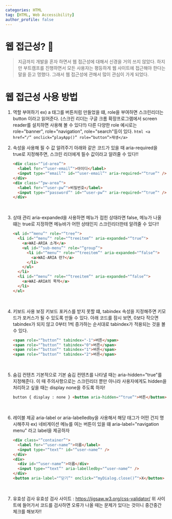 ```yaml
---
categories: HTML
tag: [HTML, Web Accessibility]
author_profile: false
---
```


# 웹 접근성? 🤔

> 지금까지 개발을 혼자 하면서 웹 접근성에 대해서 신경을 거의 쓰지 않았다. 하지만 부트캠프를 진행하면서 모든 사용자는 평등하게 웹 사이트에 접근해야 한다는 말을 듣고 멍했다. 그래서 웹 접근성에 관해서 많이 관심이 가게 되었다.

# 웹 접근성 사용 방법

1.  역할 부여하기
    ex) a 태그를 버튼처럼 만들었을 떄, role을 부여하면 스크린리더는 button 이라고 읽어준다. (스크린 리더는 구글 크롬 확장프로그램에서 screen reader를 설치하면 사용해 볼 수 있다!!)
    다른 다양한 role 예시로는 role="banner", role="navigation", role="search"등이 있다.
    `html
 <a href=“/” onclick=“playApp()” role=“button”>재생</a>
`
    <br>

2.  속성을 사용해 필 수 값 알려주기
    아래와 같은 코드가 있을 때 aria-required을 true로 지정해주면, 스크린 리더에게 필수 값이라고 알려줄 수 있다!!

    ```html
    <div class="“id-area”">
      <label for="“user-email”">아이디</label>
      <input type="“email”" id="“user-email”" aria-required="“true”" />
    </div>
    <div class="“pw-area”">
      <label for="“user-pw”">비밀번호</label>
      <input type="“password”" id="“user-pw”" aria-required="“true”" />
    </div>
    ```

    <br>

3.  상태 관리
    aria-expanded을 사용하면 메뉴가 접힌 상태라면 false, 메뉴가 나올 떄는 true로 지정하면 메뉴바가 어떤 상태인지 스크린리더한테 알려줄 수 있다!!

    ```html
    <ul id="“menu”" role="“tree”">
      <li id="“menu”" role="“treeitem”" aria-expanded="“true”">
        <a>WAI-ARIA 소개</a>
        <ul id="“sub-menu”" role="“group”">
          <li id="“menu”" role="“treeitem”" aria-expanded="“false”">
            <a>WAI-ARIA 란?</a>
          </li>
        </ul>
      </li>
      <li id="“menu”" role="“treeitem”" aria-expanded="“false”">
        <a>WAI-ARIA의 목적</a>
      </li>
    </ul>
    ```

    <br />

4.  키보드 사용 보징
    키보드 포커스를 받지 못할 떄, tabindex 속성을 지정해주면 키모드가 포커스가 될 수 있도록 만들 수 있다.
    아래 코드를 잠시 보면, 0보다 작으면 tabindex가 되지 않고 0부터 1씩 증가하는 순서대로 tabindex가 적용되는 것을 볼 수 있다.

    ```html
    <span role="“button”" tabindex="-1">버튼</span>
    <span role="“button”" tabindex="0">버튼</span>
    <span role="“button”" tabindex="1">버튼</span>
    <span role="“button”" tabindex="2">버튼</span>
    ```

    <br>

5.  숨김 컨텐츠
    기본적으로 기본 숨김 컨텐츠를 나타낼 때는 aria-hidden="true"를 지정해준다.
    이 때 주의사항으로는 스크린리더 뿐만 아니라 사용자에게도 hidden을 처리하고 싶을 때는 display none을 주도록 하자!

    ```html
    button { display : none } <button aria-hidden="“true”">버튼</button>
    ```

    <br>

6.  레이블 제공
    aria-label or aria-labelledby을 사용해서 해당 태그가 어떤 건지 명시해주자 ex) 네비게이션 메뉴를 여는 버튼이 있을 떄 aria-label="navigation menu" 라고 label을 제공하자

    ```html
    <div class="“container”">
      <label for="“user-name”">이름</label>
      <input type="“text”" id="“user-name”" />
    </div>
    <div>
      <div id="“user-name”">이름</div>
      <input type="“text”" aria-labelledby="“user-name”" />
    </div>
    <button aria-label="“닫기”" onclick="“myDialog.close()”">X</button>
    ```

    <br>

7.  유효성 검사
    유효성 검사 사이트 : <a href="https://jigsaw.w3.org/css-validator/">https://jigsaw.w3.org/css-validator/
    </a>
    위 사이트에 들어가서 코드를 검사하면 오류가 나올 때는 문제가 있다는 것이니 중간중간 체크를 해보자!!
